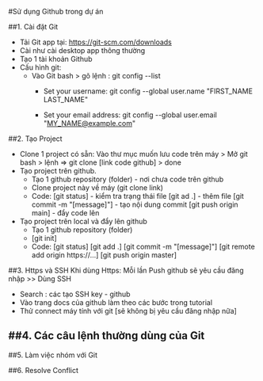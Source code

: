 #Sử dụng Github trong dự án

##1. Cài đặt Git

- Tải Git app tại: https://git-scm.com/downloads
- Cài như cài desktop app thông thường
- Tạo 1 tài khoản Github
- Cấu hình git:
  * Vào Git bash > gõ lệnh : git config --list
    - Set your username:
git config --global user.name "FIRST_NAME LAST_NAME"

    - Set your email address:
git config --global user.email "MY_NAME@example.com"

##2. Tạo Project
- Clone 1 project có sẵn: Vào thư mục muốn lưu code trên máy > Mở git bash > lệnh => git clone [link code github] > done
- Tạo project trên github.
  * Tạo 1 github repository (folder) - nơi chưa code trên github
  * Clone project này về máy (git clone link)
  * Code:
    [git status] - kiểm tra trạng thái file
    [git ad .] - thêm file
    [git commit -m "[message]"] - tạo nội dung commit
    [git push origin main] - đẩy code lên
- Tạo project trên local và đẩy lên github
  * Tạo 1 github repository (folder)
  * [git init]
  * Code: 
    [git status]
    [git add .]
    [git commit -m "[message]"]
    [git remote add origin https://...]
    [git push origin master]

##3. Https và SSH
Khi dùng Https: Mỗi lần Push github sẽ yêu cầu đăng nhập >> Dùng SSH
- Search : các tạo SSH key - github
- Vào trang docs của github làm theo các bước trong tutorial
- Thử connect máy tính với git [sẽ không bị yêu cầu đăng nhập nữa]

##4. Các câu lệnh thường dùng của Git
- 

##5. Làm việc nhóm với Git

##6. Resolve Conflict